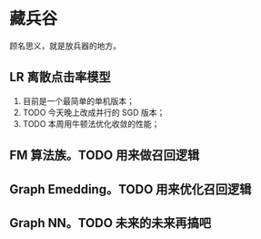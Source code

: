 # 藏兵谷
顾名思义，就是放兵器的地方。

## LR 离散点击率模型
1. 目前是一个最简单的单机版本；
2. TODO 今天晚上改成并行的 SGD 版本；
3. TODO 本周用牛顿法优化收敛的性能；

## FM 算法族。TODO 用来做召回逻辑

## Graph Emedding。TODO 用来优化召回逻辑

## Graph NN。TODO 未来的未来再搞吧
